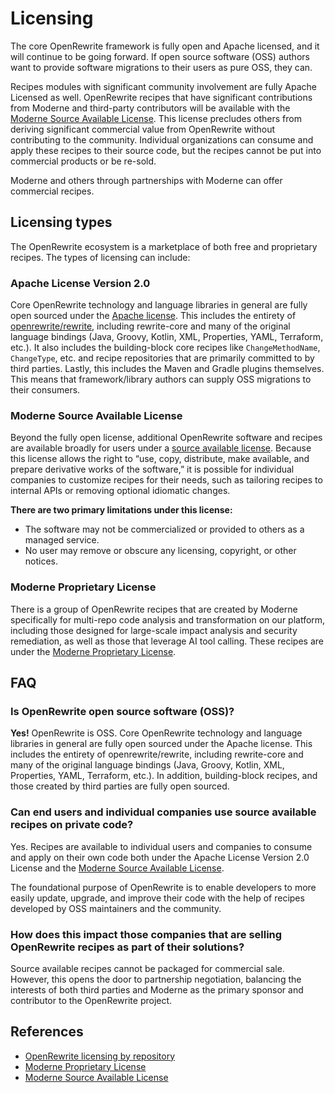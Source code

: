 # Licensing

The core OpenRewrite framework is fully open and Apache licensed, and it will continue to be going forward. If open source software (OSS) authors want to provide software migrations to their users as pure OSS, they can.

Recipes modules with significant community involvement are fully Apache Licensed as well. OpenRewrite recipes that have significant contributions from Moderne and third-party contributors will be available with the [Moderne Source Available License](https://docs.moderne.io/licensing/moderne-source-available-license). This license precludes others from deriving significant commercial value from OpenRewrite without contributing to the community. Individual organizations can consume and apply these recipes to their source code, but the recipes cannot be put into commercial products or be re-sold.

Moderne and others through partnerships with Moderne can offer commercial recipes.

## Licensing types

The OpenRewrite ecosystem is a marketplace of both free and proprietary recipes. The types of licensing can include:

### Apache License Version 2.0

Core OpenRewrite technology and language libraries in general are fully open sourced under the [Apache license](https://www.apache.org/licenses/LICENSE-2.0). This includes the entirety of [openrewrite/rewrite](https://github.com/openrewrite/rewrite), including rewrite-core and many of the original language bindings (Java, Groovy, Kotlin, XML, Properties, YAML, Terraform, etc.). It also includes the building-block core recipes like `ChangeMethodName`, `ChangeType`, etc. and recipe repositories that are primarily committed to by third parties. Lastly, this includes the Maven and Gradle plugins themselves. This means that framework/library authors can supply OSS migrations to their consumers.

### Moderne Source Available License

Beyond the fully open license, additional OpenRewrite software and recipes are available broadly for users under a [source available license](https://docs.moderne.io/licensing/moderne-source-available-license). Because this license allows the right to “use, copy, distribute, make available, and prepare derivative works of the software,” it is possible for individual companies to customize recipes for their needs, such as tailoring recipes to internal APIs or removing optional idiomatic changes. 

**There are two primary limitations under this license:**

* The software may not be commercialized or provided to others as a managed service.
* No user may remove or obscure any licensing, copyright, or other notices.

### Moderne Proprietary License

There is a group of OpenRewrite recipes that are created by Moderne specifically for multi-repo code analysis and transformation on our platform, including those designed for large-scale impact analysis and security remediation, as well as those that leverage AI tool calling. These recipes are under the [Moderne Proprietary License](https://docs.moderne.io/licensing/overview).

## FAQ

### Is OpenRewrite open source software (OSS)?

**Yes!** OpenRewrite is OSS. Core OpenRewrite technology and language libraries in general are fully open sourced under the Apache license. This includes the entirety of openrewrite/rewrite, including rewrite-core and many of the original language bindings (Java, Groovy, Kotlin, XML, Properties, YAML, Terraform, etc.). In addition, building-block recipes, and those created by third parties are fully open sourced.

### Can end users and individual companies use source available recipes on private code?

Yes. Recipes are available to individual users and companies to consume and apply on their own code both under the Apache License Version 2.0 License and the [Moderne Source Available License](https://docs.moderne.io/licensing/moderne-source-available-license).

The foundational purpose of OpenRewrite is to enable developers to more easily update, upgrade, and improve their code with the help of recipes developed by OSS maintainers and the community. 

### How does this impact those companies that are selling OpenRewrite recipes as part of their solutions?

Source available recipes cannot be packaged for commercial sale. However, this opens the door to partnership negotiation, balancing the interests of both third parties and Moderne as the primary sponsor and contributor to the OpenRewrite project.

## References

* [OpenRewrite licensing by repository](../reference/latest-versions-of-every-openrewrite-module.md)
* [Moderne Proprietary License](https://docs.moderne.io/licensing/overview)
* [Moderne Source Available License](https://docs.moderne.io/licensing/moderne-source-available-license)
